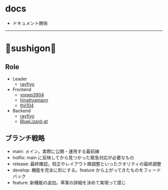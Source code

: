 # docs

- ドキュメント関係

---

# 🍣sushigon🍣

## Role

- Leader
  - [rayfiyo](https://github.com/rayfiyo)
- Frontend
  - [yonep3904](https://github.com/yonep3904)
  - [hinattyamann](https://github.com/hinattyamann)
  - [thji104](https://github.com/thji104)
- Backend
  - [rayfiyo](https://github.com/rayfiyo)
  - [BlueLizard-at](https://github.com/BlueLizard-at)

## ブランチ戦略

- main: メイン。実際に公開・運用する最前線
- hotfix: main に反映してから見つかった緊急対応が必要なもの
- release: 最終確認。校正やレイアウト微調整といったクオリティの最終調整
- develop: 機能を完全に形にする。feature から上がってきたものをフィードバック
- feature: 新機能の追加。草案の詳細を決めて実現って感じ
